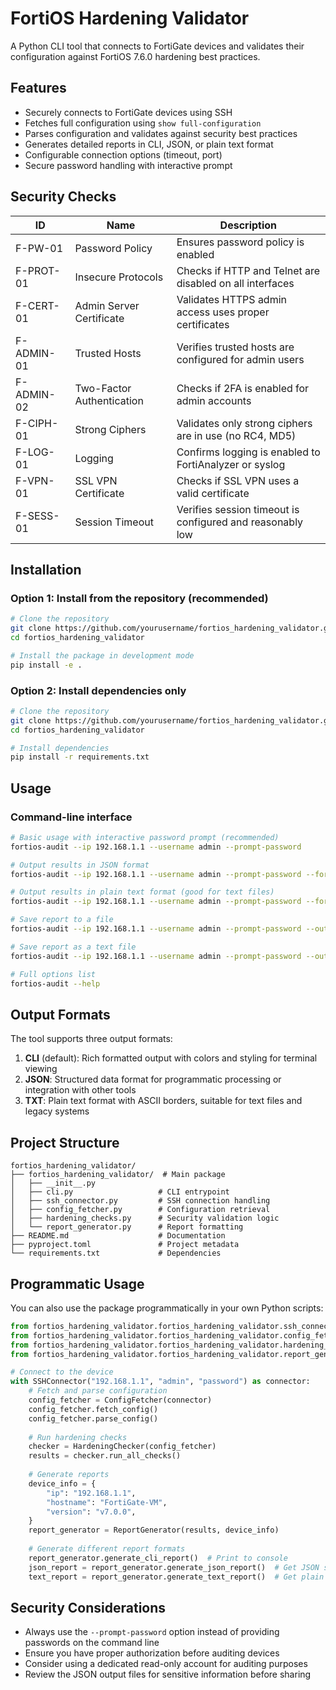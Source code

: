 # FortiOS Hardening Validator

A Python CLI tool that connects to FortiGate devices and validates their configuration against FortiOS 7.6.0 hardening best practices.

## Features

- Securely connects to FortiGate devices using SSH
- Fetches full configuration using `show full-configuration`
- Parses configuration and validates against security best practices
- Generates detailed reports in CLI, JSON, or plain text format
- Configurable connection options (timeout, port)
- Secure password handling with interactive prompt

## Security Checks

| ID | Name | Description |
|---|---|---|
| F-PW-01 | Password Policy | Ensures password policy is enabled |
| F-PROT-01 | Insecure Protocols | Checks if HTTP and Telnet are disabled on all interfaces |
| F-CERT-01 | Admin Server Certificate | Validates HTTPS admin access uses proper certificates |
| F-ADMIN-01 | Trusted Hosts | Verifies trusted hosts are configured for admin users |
| F-ADMIN-02 | Two-Factor Authentication | Checks if 2FA is enabled for admin accounts |
| F-CIPH-01 | Strong Ciphers | Validates only strong ciphers are in use (no RC4, MD5) |
| F-LOG-01 | Logging | Confirms logging is enabled to FortiAnalyzer or syslog |
| F-VPN-01 | SSL VPN Certificate | Checks if SSL VPN uses a valid certificate |
| F-SESS-01 | Session Timeout | Verifies session timeout is configured and reasonably low |

## Installation

### Option 1: Install from the repository (recommended)

```bash
# Clone the repository
git clone https://github.com/yourusername/fortios_hardening_validator.git
cd fortios_hardening_validator

# Install the package in development mode
pip install -e .
```

### Option 2: Install dependencies only

```bash
# Clone the repository
git clone https://github.com/yourusername/fortios_hardening_validator.git
cd fortios_hardening_validator

# Install dependencies
pip install -r requirements.txt
```

## Usage

### Command-line interface

```bash
# Basic usage with interactive password prompt (recommended)
fortios-audit --ip 192.168.1.1 --username admin --prompt-password

# Output results in JSON format
fortios-audit --ip 192.168.1.1 --username admin --prompt-password --format json

# Output results in plain text format (good for text files)
fortios-audit --ip 192.168.1.1 --username admin --prompt-password --format txt

# Save report to a file
fortios-audit --ip 192.168.1.1 --username admin --prompt-password --output-file report.json --format json

# Save report as a text file
fortios-audit --ip 192.168.1.1 --username admin --prompt-password --output-file report.txt --format txt

# Full options list
fortios-audit --help
```

## Output Formats

The tool supports three output formats:

1. **CLI** (default): Rich formatted output with colors and styling for terminal viewing
2. **JSON**: Structured data format for programmatic processing or integration with other tools
3. **TXT**: Plain text format with ASCII borders, suitable for text files and legacy systems

## Project Structure

```
fortios_hardening_validator/
├── fortios_hardening_validator/  # Main package
│   ├── __init__.py
│   ├── cli.py                   # CLI entrypoint
│   ├── ssh_connector.py         # SSH connection handling
│   ├── config_fetcher.py        # Configuration retrieval
│   ├── hardening_checks.py      # Security validation logic
│   └── report_generator.py      # Report formatting
├── README.md                    # Documentation
├── pyproject.toml               # Project metadata
└── requirements.txt             # Dependencies
```

## Programmatic Usage

You can also use the package programmatically in your own Python scripts:

```python
from fortios_hardening_validator.fortios_hardening_validator.ssh_connector import SSHConnector
from fortios_hardening_validator.fortios_hardening_validator.config_fetcher import ConfigFetcher
from fortios_hardening_validator.fortios_hardening_validator.hardening_checks import HardeningChecker
from fortios_hardening_validator.fortios_hardening_validator.report_generator import ReportGenerator

# Connect to the device
with SSHConnector("192.168.1.1", "admin", "password") as connector:
    # Fetch and parse configuration
    config_fetcher = ConfigFetcher(connector)
    config_fetcher.fetch_config()
    config_fetcher.parse_config()
    
    # Run hardening checks
    checker = HardeningChecker(config_fetcher)
    results = checker.run_all_checks()
    
    # Generate reports
    device_info = {
        "ip": "192.168.1.1",
        "hostname": "FortiGate-VM",
        "version": "v7.0.0",
    }
    report_generator = ReportGenerator(results, device_info)
    
    # Generate different report formats
    report_generator.generate_cli_report()  # Print to console
    json_report = report_generator.generate_json_report()  # Get JSON string
    text_report = report_generator.generate_text_report()  # Get plain text
```

## Security Considerations

- Always use the `--prompt-password` option instead of providing passwords on the command line
- Ensure you have proper authorization before auditing devices
- Consider using a dedicated read-only account for auditing purposes
- Review the JSON output files for sensitive information before sharing 
